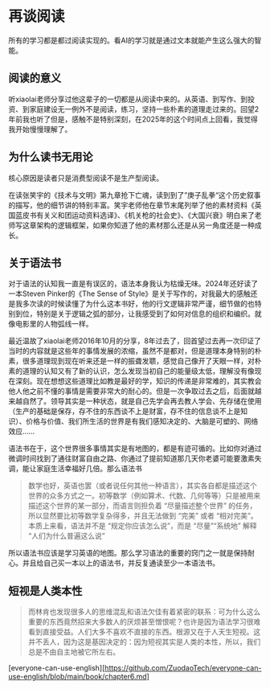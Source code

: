# 再谈阅读

所有的学习都是都过阅读实现的。看AI的学习就是通过文本就能产生这么强大的智能。

## 阅读的意义

听xiaolai老师分享过他这辈子的一切都是从阅读中来的。从英语、到写作、到投资、到家庭建设无一例外不是阅读，练习，坚持一些朴素的道理走过来的。回望2年前我也听了但是，感触不是特别深刻，在2025年的这个时间点上回看，我觉得我开始慢慢理解了。

## 为什么读书无用论

核心原因是读者只是消费型阅读不是生产型阅读。

在读张笑宇的《技术与文明》第九章抢下亡魂，读到到了”庚子乱拳“这个历史叙事的描写，他的细节讲的特别丰富。笑宇老师他在章节末尾列举了他的素材资料《英国蓝皮书有关义和团运动资料选译》、《机关枪的社会史》、《大国兴衰》明白来了老师写这章架构的逻辑框架，如果你知道了他的素材那么还是从另一角度还是一种成长。

## 关于语法书

对于语法的认知我一直是有误区的，语法本身我认为枯燥无味。2024年还好读了一本Steven Pinker的《The Sense of Style》是关于写作的，对我最大的感触还是我多次读的时候读懂了为什么这本书好，他的行文逻辑非常严谨，细节做的也特别到位，特别是关于逻辑之弧的部分，让我感受到了如何对信息的组织和编织。就像电影里的人物弧线一样。

最近温故了xiaolai老师2016年10月的分享，8年过去了，回首望过去再一次印证了当时的内容就是这些年的事情发展的浓缩，虽然不是都对，但是道理本身特别的朴素，很多道理现到现在听来还是一样的振聋发聩，感觉自己像开了天眼一样，对朴素的道理的认知又有了新的认识，怎么发现当初自己的能量级太低，理解没有像现在深刻。现在想想这些道理比如教是最好的学，知识的传递是非常难的，其实教会他人他之前不懂的事情是需要非常大的耐心的。但是一次争取过去之后，后面就越来越自然了。领导其实是一种状态，就是自己先学会再去教人学会、先存储在使用（生产的基础是保存，存不住的东西谈不上是财富，存不住的信息谈不上是知识）、价格与价值、我们所生活的世界是有我们感知决定的、大脑是可塑的、网络效应……

语法书在于，这个世界很多事情其实是有地图的，都是有迹可循的。比如你对通过微调时间找到了通往财富自由之路、你通过了提前知道那几天你老婆可能要激素失调，能让家庭生活幸福好几倍。那么语法书

> 数学也好，英语也罢（或者说任何其他一种语言），其实各自都是描述这个世界的众多方式之一。初等数学（例如算术、代数、几何等等）只是被用来描述这个世界的某一部分，而语言则担负着 “尽量描述整个世界” 的任务，所以显然要比初等数学复杂得多，并且无法做到 “完美” 或者 “相对完美”。本质上来看，语法并不是 “规定你应该怎么说”，而是 “尽量”“系统地” 解释 “人们为什么普遍这么说”

所以语法书应该是学习英语的地图。那么学习语法的重要的窍门之一就是保持耐心。并且给自己买一本以上的语法书，并反复通读至少一本语法书。

## 短视是人类本性

> 而林肯也发现很多人的思维混乱和语法欠佳有着紧密的联系：可为什么这么重要的东西竟然招来大多数人的厌烦甚至憎恨呢？也许是因为语法学习很难看到直接受益。人们大多不喜欢不直接的东西。根源又在于人天生短视。这并不丢人，因为这是基因决定的：因为短视其实是人类的本性，所以，我们总是不由自主地被它所左右。



[everyone-can-use-english][https://github.com/ZuodaoTech/everyone-can-use-english/blob/main/book/chapter6.md]



